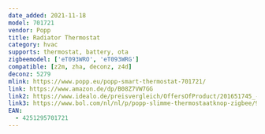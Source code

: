 ```yaml
---
date_added: 2021-11-18
model: 701721
vendor: Popp
title: Radiator Thermostat
category: hvac
supports: thermostat, battery, ota
zigbeemodel: ['eT093WRO', 'eT093WRG']
compatible: [z2m, zha, deconz, z4d]
deconz: 5279
mlink: https://www.popp.eu/popp-smart-thermostat-701721/
link: https://www.amazon.de/dp/B08Z7VW7GG
link2: https://www.idealo.de/preisvergleich/OffersOfProduct/201651745_-smart-zigbee-thermostat-popp.html
link3: https://www.bol.com/nl/nl/p/popp-slimme-thermostaatknop-zigbee/9300000038393669/
EAN:
  - 4251295701721
---
```




